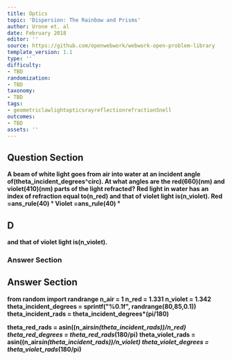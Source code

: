 ```yaml
---
title: Optics
topic: 'Dispersion: The Rainbow and Prisms'
author: Urone et. al
date: February 2018
editor: ''
source: https://github.com/openwebwork/webwork-open-problem-library
template_version: 1.1
type: ''
difficulty:
- TBD
randomization:
- TBD
taxonomy:
- TBD
tags:
- geometriclawlightopticsrayreflectionrefractionSnell
outcomes:
- TBD
assets: ''
---
```


## Question Section 

<b>
A beam of white light goes from air into water at an incident angle of(theta_incident_degrees^circ). At what angles are the red(660)(nm) and violet(410)(nm) parts of the light refracted? Red light in water has an index of refraction equal to(n_red) and that of violet light is(n_violet).
Red =ans_rule(40) &#176;
Violet =ans_rule(40) &#176;

## D
and that of violet light is(n_violet).
### Answer Section


## Answer Section

from random import randrange
n_air = 1
n_red = 1.331
n_violet = 1.342
theta_incident_degrees = sprintf("%0.1f", randrange(80,85,0.1))
theta_incident_rads = theta_incident_degrees*(pi/180)

theta_red_rads = asin((n_air*sin(theta_incident_rads))/n_red)
theta_red_degrees = theta_red_rads*(180/pi)
theta_violet_rads = asin((n_air*sin(theta_incident_rads))/n_violet)
theta_violet_degrees = theta_violet_rads*(180/pi)